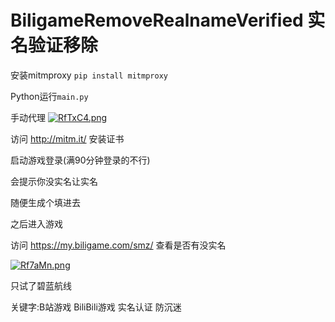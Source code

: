 # BiligameRemoveRealnameVerified 实名验证移除

安装mitmproxy `pip install mitmproxy`

Python运行`main.py`

手动代理
[![RfTxC4.png](https://z3.ax1x.com/2021/07/04/RfTxC4.png)](https://imgtu.com/i/RfTxC4)

访问 http://mitm.it/ 安装证书

启动游戏登录(满90分钟登录的不行)

会提示你没实名让实名

随便生成个填进去

之后进入游戏

访问 https://my.biligame.com/smz/ 查看是否有没实名

[![Rf7aMn.png](https://z3.ax1x.com/2021/07/04/Rf7aMn.png)](https://imgtu.com/i/Rf7aMn)

只试了碧蓝航线

关键字:B站游戏 BiliBili游戏 实名认证 防沉迷
